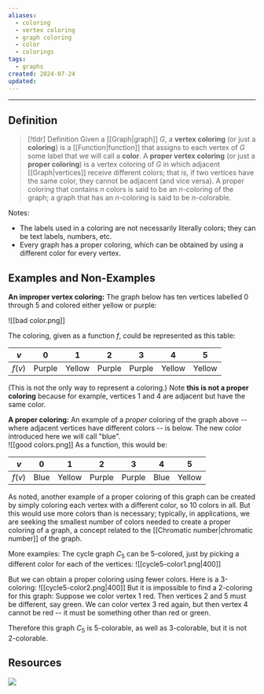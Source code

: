 ```yaml
---
aliases:
  - coloring
  - vertex coloring
  - graph coloring
  - color
  - colorings
tags:
  - graphs
created: 2024-07-24
updated:
---
```

---
## Definition 

> [!tldr] Definition
> Given a [[Graph|graph]] $G$, a **vertex coloring** (or just a **coloring**) is a [[Function|function]] that assigns to each vertex of $G$ some label that we will call a **color**. A **proper vertex coloring** (or just a **proper coloring**) is a vertex coloring of $G$ in which adjacent [[Graph|vertices]] receive different colors; that is, if two vertices have the same color, they cannot be adjacent (and vice versa). A proper coloring that contains $n$ colors is said to be an $n$-coloring of the graph; a graph that has an $n$-coloring is said to be $n$-colorable. 

Notes: 
- The labels used in a coloring are not necessarily literally colors; they can be text labels, numbers, etc. 
- Every graph has a proper coloring, which can be obtained by using a different color for every vertex. 

## Examples and Non-Examples

**An improper vertex coloring:** The graph below has ten vertices labelled 0 through 5 and colored either yellow or purple: 

![[bad color.png]]

The coloring, given as a function $f$, could be represented as this table: 

|  $v$   | 0      | 1      | 2      | 3      | 4      | 5      |
| :----: | ------ | ------ | ------ | ------ | ------ | ------ |
| $f(v)$ | Purple | Yellow | Purple | Purple | Yellow | Yellow |
 
(This is not the only way to represent a coloring.) Note **this is not a proper coloring** because for example, vertices 1 and 4 are adjacent but have the same color. 

**A proper coloring:** An example of a *proper* coloring of the graph above -- where adjacent vertices have different colors -- is below. The new color introduced here we will call "blue".  
![[good colors.png]]
As a function, this would be: 

|  $v$   | 0    | 1      | 2      | 3      | 4    | 5      |
| :----: | ---- | ------ | ------ | ------ | ---- | ------ |
| $f(v)$ | Blue | Yellow | Purple | Purple | Blue | Yellow |



As noted, another example of a proper coloring of this graph can be created by simply coloring each vertex with a different color, so 10 colors in all. But this would use more colors than is necessary; typically, in applications, we are seeking the smallest number of colors needed to create a proper coloring of a graph, a concept related to the [[Chromatic number|chromatic number]] of the graph. 

More examples: The cycle graph $C_5$ can be 5-colored, just by picking a different color for each of the vertices: 
![[cycle5-color1.png|400]]

But we can obtain a proper coloring using fewer colors. Here is a 3-coloring: 
![[cycle5-color2.png|400]]
But it is impossible to find a 2-coloring for this graph: Suppose we color vertex 1 red. Then vertices 2 and 5 must be different, say green. We can color vertex 3 red again, but then vertex 4 cannot be red -- it must be something other than red or green. 

Therefore this graph $C_5$ is 5-colorable, as well as 3-colorable, but it is not 2-colorable. 



## Resources 

![](https://www.youtube.com/watch?v=3VeQhNF5-rE)

